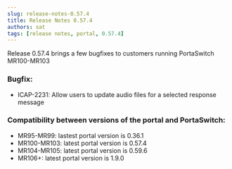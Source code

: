 ```yaml
---
slug: release-notes-0.57.4
title: Release Notes 0.57.4
authors: sat
tags: [release notes, portal, 0.57.4]
---
```


Release 0.57.4 brings a few bugfixes to customers running PortaSwitch MR100-MR103

### Bugfix:
- ICAP-2231: Allow users to update audio files for a selected response message

<!--truncate-->

### Compatibility between versions of the portal and PortaSwitch:
 - MR95-MR99: lastest portal version is 0.36.1
 - MR100-MR103:	latest portal version is 0.57.4
 - MR104-MR105:	latest portal version is 0.59.6
 - MR106+: latest portal version is 1.9.0